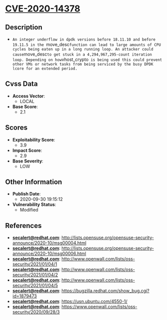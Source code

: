 
# [CVE-2020-14378](http://lists.opensuse.org/opensuse-security-announce/2020-10/msg00004.html)

## Description

- `An integer underflow in dpdk versions before 18.11.10 and before 19.11.5 in the `move_desc` function can lead to large amounts of CPU cycles being eaten up in a long running loop. An attacker could cause `move_desc` to get stuck in a 4,294,967,295-count iteration loop. Depending on how `vhost_crypto` is being used this could prevent other VMs or network tasks from being serviced by the busy DPDK lcore for an extended period.`

## Cvss Data

- **Access Vector**:
  - LOCAL
- **Base Score**:
  - 2.1

## Scores

- **Exploitability Score**:
  - 3.9
- **Impact Score**:
  - 2.9
- **Base Severity**:
  - LOW

## Other Information

- **Publish Date**:
  - 2020-09-30 19:15:12
- **Vulnerability Status**:
  - Modified

## References

- **secalert@redhat.com**: http://lists.opensuse.org/opensuse-security-announce/2020-10/msg00004.html
- **secalert@redhat.com**: http://lists.opensuse.org/opensuse-security-announce/2020-10/msg00006.html
- **secalert@redhat.com**: http://www.openwall.com/lists/oss-security/2021/01/04/1
- **secalert@redhat.com**: http://www.openwall.com/lists/oss-security/2021/01/04/2
- **secalert@redhat.com**: http://www.openwall.com/lists/oss-security/2021/01/04/5
- **secalert@redhat.com**: https://bugzilla.redhat.com/show_bug.cgi?id=1879473
- **secalert@redhat.com**: https://usn.ubuntu.com/4550-1/
- **secalert@redhat.com**: https://www.openwall.com/lists/oss-security/2020/09/28/3
